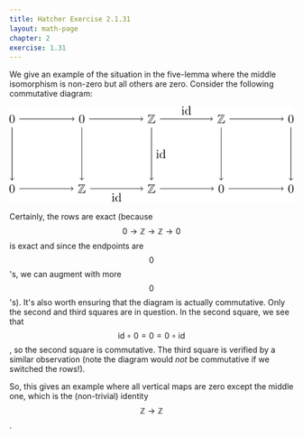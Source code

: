 ```yaml
---
title: Hatcher Exercise 2.1.31
layout: math-page
chapter: 2
exercise: 1.31
---
```


We give an example of the situation in the five-lemma where the middle isomorphism is non-zero but all others are zero.
Consider the following commutative diagram:

<div class="math-figure"><img src="/img/math_solutions/hatcher/e2-1-31_1.svg" width="700"/></div>

Certainly, the rows are exact (because $$0 \rightarrow \mathbb{Z} \rightarrow \mathbb{Z} \rightarrow 0$$ is exact and since the endpoints are $$0$$'s, we can augment with more $$0$$'s).
It's also worth ensuring that the diagram is actually commutative.
Only the second and third squares are in question.
In the second square, we see that $$\text{id} \circ 0 = 0 = 0 \circ \text{id}$$, so the second square is commutative.
The third square is verified by a similar observation (note the diagram would *not* be commutative if we switched the rows!).

So, this gives an example where all vertical maps are zero except the middle one, which is the (non-trivial) identity $$\mathbb{Z} \rightarrow \mathbb{Z}$$.

